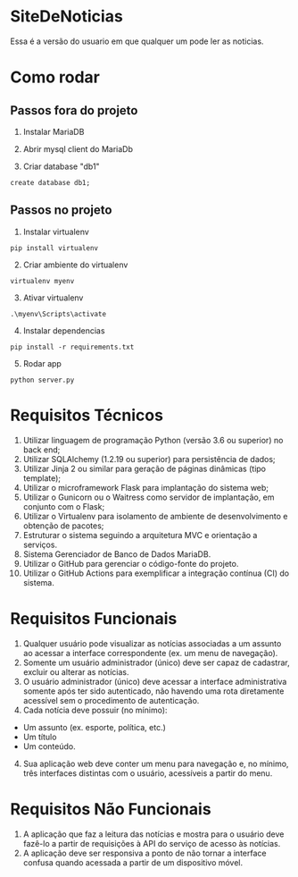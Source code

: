 # SiteDeNoticias

Essa é a versão do usuario em que qualquer um pode ler as noticias.

# Como rodar

## Passos fora do projeto

1. Instalar MariaDB

2. Abrir mysql client do MariaDb

3. Criar database "db1"

`create database db1;`

## Passos no projeto

1. Instalar virtualenv

`pip install virtualenv`

2. Criar ambiente do virtualenv

`virtualenv myenv`

3. Ativar virtualenv

`.\myenv\Scripts\activate`

4. Instalar dependencias

`pip install -r requirements.txt`

5. Rodar app

`python server.py`

# Requisitos Técnicos

1. Utilizar linguagem de programação Python (versão 3.6 ou superior) no back end;
2. Utilizar SQLAlchemy (1.2.19 ou superior) para persistência de dados;
3. Utilizar Jinja 2 ou similar para geração de páginas dinâmicas (tipo template);
4. Utilizar o microframework Flask para implantação do sistema web;
5. Utilizar o Gunicorn ou o Waitress como servidor de implantação, em conjunto com o Flask;
6. Utilizar o Virtualenv para isolamento de ambiente de desenvolvimento e obtenção de pacotes;
7. Estruturar o sistema seguindo a arquitetura MVC e orientação a serviços.
8. Sistema Gerenciador de Banco de Dados MariaDB.
9. Utilizar o GitHub para gerenciar o código-fonte do projeto.
10. Utilizar o GitHub Actions para exemplificar a integração contínua (CI) do sistema.

# Requisitos Funcionais

1. Qualquer usuário pode visualizar as notícias associadas a um assunto ao acessar a interface correspondente (ex. um menu de navegação).
2. Somente um usuário administrador (único) deve ser capaz de cadastrar, excluir ou alterar as notícias.
3. O usuário administrador (único) deve acessar a interface administrativa somente após ter sido autenticado, não havendo uma rota diretamente acessível sem o procedimento de autenticação.
4. Cada notícia deve possuir (no mínimo):

-   Um assunto (ex. esporte, política, etc.)
-   Um título
-   Um conteúdo.

4. Sua aplicação web deve conter um menu para navegação e, no mínimo, três interfaces distintas com o usuário, acessíveis a partir do menu.

# Requisitos Não Funcionais

1. A aplicação que faz a leitura das notícias e mostra para o usuário deve fazê-lo a partir de requisições à API do serviço de acesso às notícias.
2. A aplicação deve ser responsiva a ponto de não tornar a interface confusa quando acessada a partir de um dispositivo móvel.
